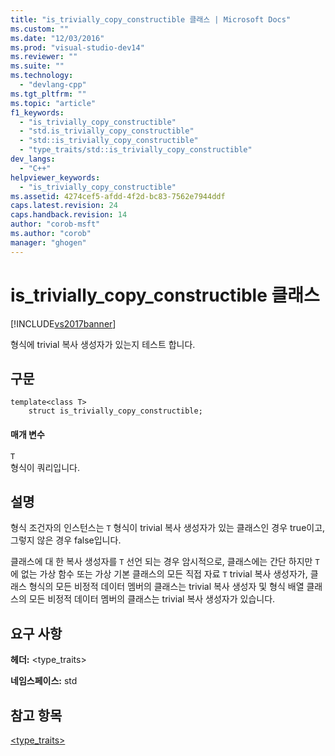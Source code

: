 ```yaml
---
title: "is_trivially_copy_constructible 클래스 | Microsoft Docs"
ms.custom: ""
ms.date: "12/03/2016"
ms.prod: "visual-studio-dev14"
ms.reviewer: ""
ms.suite: ""
ms.technology: 
  - "devlang-cpp"
ms.tgt_pltfrm: ""
ms.topic: "article"
f1_keywords: 
  - "is_trivially_copy_constructible"
  - "std.is_trivially_copy_constructible"
  - "std::is_trivially_copy_constructible"
  - "type_traits/std::is_trivially_copy_constructible"
dev_langs: 
  - "C++"
helpviewer_keywords: 
  - "is_trivially_copy_constructible"
ms.assetid: 4274cef5-afdd-4f2d-bc83-7562e7944ddf
caps.latest.revision: 24
caps.handback.revision: 14
author: "corob-msft"
ms.author: "corob"
manager: "ghogen"
---
```

# is_trivially_copy_constructible 클래스
[!INCLUDE[vs2017banner](../assembler/inline/includes/vs2017banner.md)]

형식에 trivial 복사 생성자가 있는지 테스트 합니다.  
  
## 구문  
  
```  
template<class T>  
    struct is_trivially_copy_constructible;  
```  
  
#### 매개 변수  
 `T`  
 형식이 쿼리입니다.  
  
## 설명  
 형식 조건자의 인스턴스는 `T` 형식이 trivial 복사 생성자가 있는 클래스인 경우 true이고, 그렇지 않은 경우 false입니다.  
  
 클래스에 대 한 복사 생성자를 `T` 선언 되는 경우 암시적으로, 클래스에는 간단 하지만 `T` 에 없는 가상 함수 또는 가상 기본 클래스의 모든 직접 자료 `T` trivial 복사 생성자가, 클래스 형식의 모든 비정적 데이터 멤버의 클래스는 trivial 복사 생성자 및 형식 배열 클래스의 모든 비정적 데이터 멤버의 클래스는 trivial 복사 생성자가 있습니다.  
  
## 요구 사항  
 **헤더:** \<type\_traits\>  
  
 **네임스페이스:** std  
  
## 참고 항목  
 [\<type\_traits\>](../standard-library/type-traits.md)